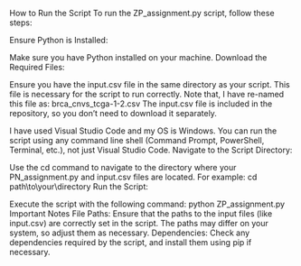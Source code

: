 How to Run the Script
To run the ZP_assignment.py script, follow these steps:

Ensure Python is Installed:

Make sure you have Python installed on your machine.
Download the Required Files:

Ensure you have the input.csv file in the same directory as your script. This file is necessary for the script to run correctly. Note that, I have re-named this file as: brca_cnvs_tcga-1-2.csv
The input.csv file is included in the repository, so you don’t need to download it separately. 

I have used Visual Studio Code and my OS is Windows. You can run the script using any command line shell (Command Prompt, PowerShell, Terminal, etc.), not just Visual Studio Code.
Navigate to the Script Directory:

Use the cd command to navigate to the directory where your PN_assignment.py and input.csv files are located. For example:
cd path\to\your\directory
Run the Script:

Execute the script with the following command:
python ZP_assignment.py
Important Notes
File Paths: Ensure that the paths to the input files (like input.csv) are correctly set in the script. The paths may differ on your system, so adjust them as necessary.
Dependencies: Check any dependencies required by the script, and install them using pip if necessary.

